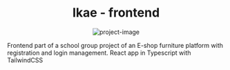 <h1 align="center" id="title">Ikae - frontend</h1>

<p align="center"><img src="https://socialify.git.ci/rh-el/Ikae-frontend/image?font=Bitter&amp;language=1&amp;name=1&amp;owner=1&amp;pattern=Signal&amp;theme=Dark" alt="project-image"></p>

<p id="description">Frontend part of a school group project of an E-shop furniture platform with registration and login management. React app in Typescript with TailwindCSS</p>
